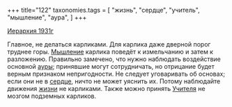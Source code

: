 +++
title="122"
taxonomies.tags = [
 "жизнь",
 "сердце",
 "учитель",
 "мышление",
 "аура",
]
+++

[Иерархия 1931г](/agni/1931)

Главное, не делаться карликами. Для карлика даже дверной порог труднее горы. [Мышление](/tags/мышление) карлика поведёт к измельчанию и затем к разложению. Правильно замечено, что нужно наблюдать воздействие основной [ауры](/tags/аура); принявшие могут сотрудничать, но отрицание будет верным признаком непригодности. Не следует уговаривать об основах; если они не в [сердце](/tags/сердце), ничто не может уяснить их. Потому наблюдайте движения [жизни](/tags/жизнь) не карликами. Также можно принять [Учителя](/tags/учитель) не мозгом подземных карликов.   

